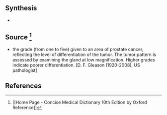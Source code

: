 ## Synthesis
- 
## Source [^1]
- the grade (from one to five) given to an area of prostate cancer, reflecting the level of differentiation of the tumor. The tumor pattern is assessed by examining the gland at low magnification. Higher grades indicate poorer differentiation. \[D. F. Gleason (1920-2008), US pathologist]
## References

[^1]: [[Home Page - Concise Medical Dictionary 10th Edition by Oxford Reference]]
